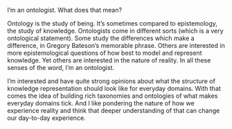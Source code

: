 I’m an ontologist. What does that mean?

Ontology is the study of being. It’s sometimes compared to epistemology, the study of knowledge. Ontologists come in different sorts (which is a very ontological statement). Some study the differences which make a difference, in Gregory Bateson’s memorable phrase. Others are interested in more epistemological questions of how best to model and represent knowledge. Yet others are interested in the nature of reality. In all these senses of the word, I’m an ontologist. 

I’m interested and have quite strong opinions about what the structure of knowledge representation should look like for everyday domains. With that comes the idea of building rich taxonomies and ontologies of what makes everyday domains tick. And I like pondering the nature of how we experience reality and think that deeper understanding of that can change our day-to-day experience.
